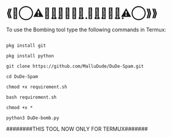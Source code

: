 
#    ⟪⟪⃝⚠𝗠⃨𝗔⃟𝗟𝗟⃨𝗨 𝗗⃨𝗨⃟𝗗⃨𝗘⚠⃝⟫⟫


To use the Bombing tool type the following commands in Termux:

```

pkg install git

pkg install python

git clone https://github.com/MalluDude/DuDe-Spam.git

cd DuDe-Spam

chmod +x requirement.sh

bash requirement.sh

chmod +x *

python3 DuDe-bomb.py

```

########THIS TOOL NOW ONLY FOR TERMUX#######
